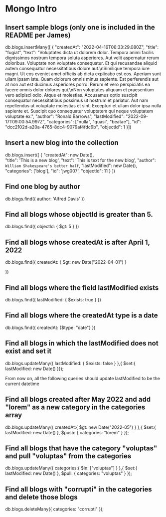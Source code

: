 # Mongo Intro

## Insert sample blogs (only one is included in the README per James)

db.blogs.insertMany([
{
"createdAt": "2022-04-16T06:33:29.080Z",
"title": "fugiat",
"text": "Voluptates dicta ut dolorem dolor. Tempora animi facilis dignissimos nostrum tempora soluta asperiores. Aut velit aspernatur rerum doloribus. Voluptate non voluptate consequatur. Et qui recusandae aliquid autem consequatur necessitatibus dolore aut.\nSimilique tempora iure magni. Ut eos eveniet amet officiis ab dicta explicabo est eos. Aperiam sunt ullam ipsam iste. Quam dolorum omnis minus sapiente. Est perferendis aut at non aut est ducimus asperiores porro. Rerum et vero perspiciatis ea facere omnis dolor dolores qui.\nNon voluptates aliquam et praesentium vero adipisci odio. Atque et molestias. Accusamus optio suscipit consequatur necessitatibus possimus ut nostrum et pariatur. Aut nam repellendus ut voluptate molestias et sint. Excepturi et ullam dolor ipsa nulla sapiente et. Suscipit quo consequatur voluptatem qui neque voluptatem voluptate ex.",
"author": "Ronald Barrows",
"lastModified": "2022-09-17T09:00:54.997Z",
"categories": ["nulla", "quasi", "beatae"],
"id": "dcc2102d-a20a-4765-8dc4-9079af4fdc9b",
"objectId": 1
}])

## Insert a new blog into the collection

db.blogs.insert([
{
"createdAt": new Date(),  
"title": 'This is a new blog',
"text": 'This is text for the new blog',
"author": `William Shakespeare's better half`,
"lastModified": new Date(),
"categories": ['blog'],
"id": 'jwg007',
"objectId": 11
}
])

## Find one blog by author

db.blogs.find({
author: 'Alfred Davis'
})

## Find all blogs whose objectId is greater than 5.

db.blogs.find({
objectId: { $gt: 5 }
})

## Find all blogs whose createdAt is after April 1, 2022

db.blogs.find({
createdAt: { $gt: new Date("2022-04-01") }

})

## Find all blogs where the field lastModified exists

db.blogs.find({
lastModified: {
$exists: true
}
})

## Find all blogs where the createdAt type is a date

db.blogs.find({ createdAt: {$type: "date"} })

## Find all blogs in which the lastModified does not exist and set it

db.blogs.updateMany({ lastModified: { $exists: false } },{ $set:{ lastModified: new Date() }});

From now on, all the following queries should update lastModified to be the current datetime

## Find all blogs created after May 2022 and add "lorem" as a new category in the categories array

db.blogs.updateMany({ createdAt:{ $gt: new Date("2022-05") } },{ $set:{ lastModified: new Date() }, $push: { categories: "lorem" } });

## Find all blogs that have the category "voluptas" and pull "voluptas" from the categories

db.blogs.updateMany({ categories:{ $in: ["voluptas"] } },{ $set:{ lastModified: new Date() }, $pull: { categories: "voluptas" } });

## Find all blogs with "corrupti" in the categories and delete those blogs

db.blogs.deleteMany({ categories: "corrupti" });
